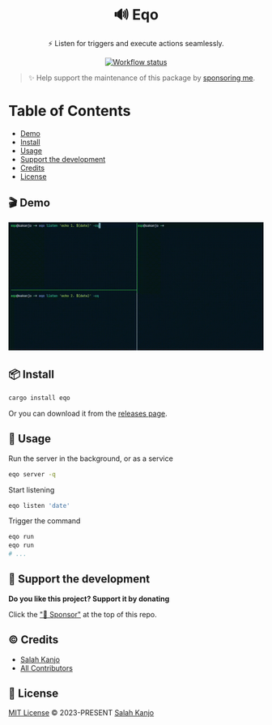 <h1 align="center">🔊 Eqo</h1>

<p align="center">⚡ Listen for triggers and execute actions seamlessly.</p>

<p align="center">
    <a href="https://github.com/sakanjo/eqo/actions"><img alt="Workflow status" src="https://img.shields.io/github/actions/workflow/status/sakanjo/eqo/ci.yml?style=for-the-badge"></a>
</p>

> ✨ Help support the maintenance of this package by [sponsoring me](https://github.com/sponsors/sakanjo).

Table of Contents
=================

* [Demo](#-demo)
* [Install](#-install)
* [Usage](#-usage)
* [Support the development](#-support-the-development)
* [Credits](#%EF%B8%8F-credits)
* [License](#-license)

## 🎬 Demo

![Demo](./assets/demo.gif)

## 📦 Install

```bash
cargo install eqo
```

Or you can download it from the [releases page](https://github.com/sakanjo/eqo/releases).

## 🦄 Usage

Run the server in the background, or as a service

```bash
eqo server -q
```

Start listening

```bash
eqo listen 'date'
```

Trigger the command

```bash
eqo run
eqo run
# ...
```

## 💖 Support the development

**Do you like this project? Support it by donating**

Click the ["💖 Sponsor"](https://github.com/sponsors/sakanjo) at the top of this repo.

## ©️ Credits

- [Salah Kanjo](https://github.com/sakanjo)
- [All Contributors](../../contributors)

## 📄 License

[MIT License](https://github.com/sakanjo/eqo/blob/master/LICENSE) © 2023-PRESENT [Salah Kanjo](https://github.com/sakanjo)
